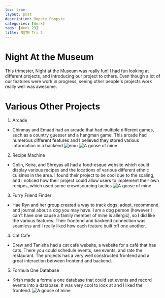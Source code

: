 ```yaml
---
toc: true
layout: post
description: Oopsie Poopsie
categories: [Work]
tags: [Week 23]
title: N@TM Tri 2
---
```


# Night At the Museum
This trimester, Night at the Museum was really fun! I had fun looking at different projects, and introducing our project to others. Even though a lot of our features were work in progress, seeing other people's projects work really well was awesome.

# Various Other Projects

1. Arcade
- Chinmay and Emaad had an arcade that had multiple different games, such as a country guesser and a hangman game. This arcade had numerous different features and I believed they stored various information in a backend
![]({{site.baseurl}}/images/emaad.png "emu")
![]({{site.baseurl}}/images/chinmay.png "A goose of mine")

2. Recipe Machine
- Colin, Keira, and Shreyas all had a food-esque website which could display various recipes and the locations of various different ethnic cuisines in the area. I found their project to be cool due to the scaling, and I noticed how their project could allow users to implement their own recipes, which used some crowdsourcing tactics
![]({{site.baseurl}}/images/colin.png "A goose of mine")

3. Furry Friend Finder
- Hae Ryn and her group created a way to track dogs, adopt, recommend, and journal about a dog you may have. I am a dog person (however I can't have one cause a family member of mine is allergic), so I did like the various features. Their frontend and backend connection was seamless and I really liked how each feature built off one another.

4. Cat Cafe
- Drew and Tanisha had a cat café website, a website for a café that has cats. There you could schedule events, see events, and rate the restaurant. The projects has a very well constructed frontend and a great interaction between frontend and backend. 

5. Formula One Database
- Krish made a formula one database that could set events and record events into a database. It was very cool to look at and I liked the frontend.
![]({{site.baseurl}}/images/krish.png "A goose of mine")